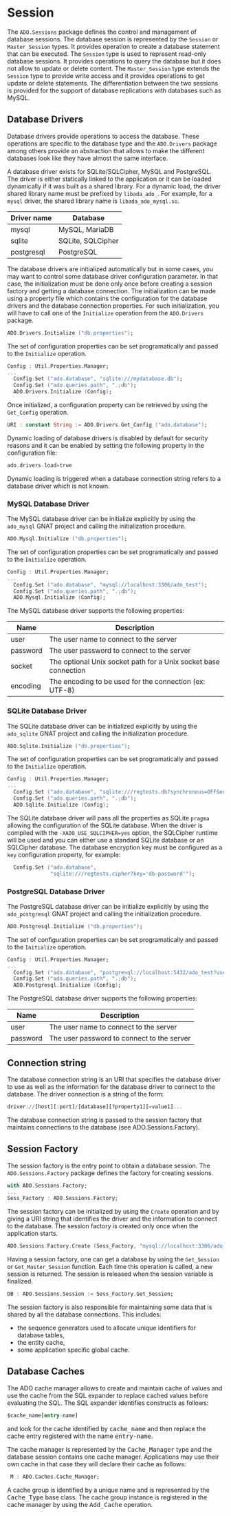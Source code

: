 # Session
The `ADO.Sessions` package defines the control and management of database sessions.
The database session is represented by the `Session` or `Master_Session` types.
It provides operation to create a database statement that can be executed.
The `Session` type is used to represent read-only database sessions.  It provides
operations to query the database but it does not allow to update or delete content.
The `Master_Session` type extends the `Session` type to provide write
access and it provides operations to get update or delete statements.  The differentiation
between the two sessions is provided for the support of database replications with
databases such as MySQL.

## Database Drivers
Database drivers provide operations to access the database.  These operations are
specific to the database type and the `ADO.Drivers` package among others provide
an abstraction that allows to make the different databases look like they have almost
the same interface.

A database driver exists for SQLite/SQLCipher, MySQL and PostgreSQL. The driver
is either statically linked to the application or it can be loaded dynamically if it was
built as a shared library.  For a dynamic load, the driver shared library name must be
prefixed by `libada_ado_`.  For example, for a `mysql` driver, the shared
library name is `libada_ado_mysql.so`.

| Driver name | Database          |
| ----------- | ---------         |
| mysql       | MySQL, MariaDB    |
| sqlite      | SQLite, SQLCipher |
| postgresql  | PostgreSQL        |

The database drivers are initialized automatically but in some cases, you may want
to control some database driver configuration parameter.  In that case,
the initialization must be done only once before creating a session
factory and getting a database connection.  The initialization can be made using
a property file which contains the configuration for the database drivers and
the database connection properties.  For such initialization, you will have to
call one of the `Initialize` operation from the `ADO.Drivers` package.

```Ada
ADO.Drivers.Initialize ("db.properties");
```

The set of configuration properties can be set programatically and passed to the
`Initialize` operation.

```Ada
Config : Util.Properties.Manager;
...
  Config.Set ("ado.database", "sqlite:///mydatabase.db");
  Config.Set ("ado.queries.path", ".;db");
  ADO.Drivers.Initialize (Config);
```

Once initialized, a configuration property can be retrieved by using the `Get_Config`
operation.

```Ada
URI : constant String := ADO.Drivers.Get_Config ("ado.database");
```

Dynamic loading of database drivers is disabled by default for security reasons and
it can be enabled by setting the following property in the configuration file:

```Ada
ado.drivers.load=true
```

Dynamic loading is triggered when a database connection string refers to a database
driver which is not known.

### MySQL Database Driver
The MySQL database driver can be initialize explicitly by using the `ado_mysql`
GNAT project and calling the initialization procedure.

```Ada
ADO.Mysql.Initialize ("db.properties");
```

The set of configuration properties can be set programatically and passed to the
`Initialize` operation.

```Ada
Config : Util.Properties.Manager;
...
  Config.Set ("ado.database", "mysql://localhost:3306/ado_test");
  Config.Set ("ado.queries.path", ".;db");
  ADO.Mysql.Initialize (Config);
```

The MySQL database driver supports the following properties:

| Name        | Description       |
| ----------- | ---------      |
| user        | The user name to connect to the server |
| password    | The user password to connect to the server |
| socket      | The optional Unix socket path for a Unix socket base connection |
| encoding    | The encoding to be used for the connection (ex: UTF-8) |

### SQLite Database Driver
The SQLite database driver can be initialized explicitly by using the `ado_sqlite`
GNAT project and calling the initialization procedure.

```Ada
ADO.Sqlite.Initialize ("db.properties");
```

The set of configuration properties can be set programatically and passed to the
`Initialize` operation.

```Ada
Config : Util.Properties.Manager;
...
  Config.Set ("ado.database", "sqlite:///regtests.db?synchronous=OFF&encoding=UTF-8");
  Config.Set ("ado.queries.path", ".;db");
  ADO.Sqlite.Initialize (Config);
```

The SQLite database driver will pass all the properties as SQLite `pragma` allowing
the configuration of the SQLite database.  When the driver is compiled with the
`-XADO_USE_SQLCIPHER=yes` option, the SQLCipher runtime will be used and you can
either use a standard SQLite database or an SQLCipher database.  The database
encryption key must be configured as a `key` configuration property, for
example:

```Ada
  Config.Set ("ado.database",
              "sqlite:///regtests.cipher?key='db-password'");
```

### PostgreSQL Database Driver
The PostgreSQL database driver can be initialize explicitly by using the `ado_postgresql`
GNAT project and calling the initialization procedure.

```Ada
ADO.Postgresql.Initialize ("db.properties");
```

The set of configuration properties can be set programatically and passed to the
`Initialize` operation.

```Ada
Config : Util.Properties.Manager;
...
  Config.Set ("ado.database", "postgresql://localhost:5432/ado_test?user=ado&password=ado");
  Config.Set ("ado.queries.path", ".;db");
  ADO.Postgresql.Initialize (Config);
```

The PostgreSQL database driver supports the following properties:

| Name        | Description       |
| ----------- | ---------      |
| user        | The user name to connect to the server |
| password    | The user password to connect to the server |

## Connection string
The database connection string is an URI that specifies the database driver to use as well
as the information for the database driver to connect to the database.
The driver connection is a string of the form:

```Ada
driver://[host][:port]/[database][?property1][=value1]...
```

The database connection string is passed to the session factory that maintains connections
to the database (see ADO.Sessions.Factory).

## Session Factory
The session factory is the entry point to obtain a database session.
The `ADO.Sessions.Factory` package defines the factory for creating
sessions.

```Ada
with ADO.Sessions.Factory;
...
Sess_Factory : ADO.Sessions.Factory;
```

The session factory can be initialized by using the `Create` operation and
by giving a URI string that identifies the driver and the information to connect
to the database.  The session factory is created only once when the application starts.

```Ada
ADO.Sessions.Factory.Create (Sess_Factory, "mysql://localhost:3306/ado_test?user=test");
```

Having a session factory, one can get a database by using the `Get_Session` or
`Get_Master_Session` function.  Each time this operation is called, a new session
is returned.  The session is released when the session variable is finalized.

```Ada
DB : ADO.Sessions.Session := Sess_Factory.Get_Session;
```

The session factory is also responsible for maintaining some data that is shared by
all the database connections.  This includes:

  * the sequence generators used to allocate unique identifiers for database tables,
  * the entity cache,
  * some application specific global cache.

## Database Caches
The ADO cache manager allows to create and maintain cache of values and use the cache
from the SQL expander to replace cached values before evaluating the SQL.  The SQL expander
identifies constructs as follows:

```Ada
$cache_name[entry-name]
```

and look for the cache identified by <tt>cache_name</tt> and then replace the cache entry
registered with the name <tt>entry-name</tt>.

The cache manager is represented by the <tt>Cache_Manager</tt> type and the database
session contains one cache manager.  Applications may use their own cache in that case
they will declare their cache as follows:

```Ada
 M : ADO.Caches.Cache_Manager;
```

A cache group is identified by a unique name and is represented by the <tt>Cache_Type</tt>
base class.  The cache group instance is registered in the cache manager by using the
<tt>Add_Cache</tt> operation.

